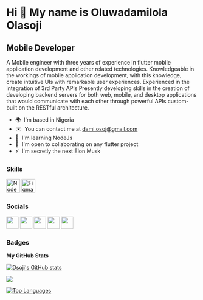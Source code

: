 Hi 👋 My name is Oluwadamilola Olasoji
======================================

Mobile Developer
----------------

A Mobile engineer with three years of experience in flutter mobile application development and other related technologies. Knowledgeable in the workings of mobile application development, with this knowledge, create intuitive UIs with remarkable user experiences. Experienced in the integration of 3rd Party APIs Presently developing skills in the creation of developing backend servers for both web, mobile, and desktop applications that would communicate with each other through powerful APIs custom-built on the RESTful architecture.

* 🌍  I'm based in Nigeria
* ✉️  You can contact me at [dami.osoj@gmail.com](mailto:dami.osoj@gmail.com)
* 🧠  I'm learning NodeJs
* 🤝  I'm open to collaborating on any flutter project
* ⚡  I'm secretly the next Elon Musk

### Skills

<p align="left">
<a href="https://nodejs.org/en/" target="_blank" rel="noreferrer"><img src="https://raw.githubusercontent.com/danielcranney/readme-generator/main/public/icons/skills/nodejs-colored.svg" width="36" height="36" alt="NodeJS" /></a>
<a href="https://www.figma.com/" target="_blank" rel="noreferrer"><img src="https://raw.githubusercontent.com/danielcranney/readme-generator/main/public/icons/skills/figma-colored.svg" width="36" height="36" alt="Figma" /></a>
</p>


### Socials

<p align="left"> <a href="https://discord.com/users/d.soji#0335" target="_blank" rel="noreferrer"><img src="https://raw.githubusercontent.com/danielcranney/readme-generator/main/public/icons/socials/discord.svg" width="32" height="32" /></a> <a href="https://www.github.com/Dsoji" target="_blank" rel="noreferrer"><img src="https://raw.githubusercontent.com/danielcranney/readme-generator/main/public/icons/socials/github.svg" width="32" height="32" /></a> <a href="https://www.linkedin.com/in/oluwadamilola-olasoji-988569185" target="_blank" rel="noreferrer"><img src="https://raw.githubusercontent.com/danielcranney/readme-generator/main/public/icons/socials/linkedin.svg" width="32" height="32" /></a> <a href="http://www.medium.com/@olasoji.od" target="_blank" rel="noreferrer"><img src="https://raw.githubusercontent.com/danielcranney/readme-generator/main/public/icons/socials/medium.svg" width="32" height="32" /></a> <a href="https://www.stackoverflow.com/users/16956953/olasoji-oluwadamilola" target="_blank" rel="noreferrer"><img src="https://raw.githubusercontent.com/danielcranney/readme-generator/main/public/icons/socials/stackoverflow.svg" width="32" height="32" /></a></p>

### Badges

<b>My GitHub Stats</b>

<a href="http://www.github.com/Dsoji"><img src="https://github-readme-stats.vercel.app/api?username=Dsoji&show_icons=true&hide=&count_private=true&title_color=0891b2&text_color=ffffff&icon_color=0891b2&bg_color=1c1917&hide_border=true&show_icons=true" alt="Dsoji's GitHub stats" /></a>

<a href="http://www.github.com/Dsoji"><img src="https://github-readme-streak-stats.herokuapp.com/?user=Dsoji&stroke=ffffff&background=1c1917&ring=0891b2&fire=0891b2&currStreakNum=ffffff&currStreakLabel=0891b2&sideNums=ffffff&sideLabels=ffffff&dates=ffffff&hide_border=true" /></a>

<a href="https://github.com/Dsoji" align="left"><img src="https://github-readme-stats.vercel.app/api/top-langs/?username=Dsoji&langs_count=10&title_color=0891b2&text_color=ffffff&icon_color=0891b2&bg_color=1c1917&hide_border=true&locale=en&custom_title=Top%20%Languages" alt="Top Languages" /></a>
